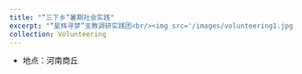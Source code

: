 ```yaml
---
title: "“三下乡”暑期社会实践"
excerpt: "“星辉寻梦”支教调研实践团<br/><img src='/images/volunteering1.jpg'>"
collection: Volunteering
---
```

- 地点：河南商丘
